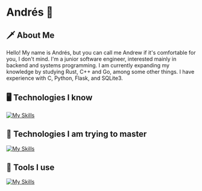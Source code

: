 # Andrés 👋
## 🗡️ About Me
Hello! My name is Andrés, but you can call me Andrew if it's comfortable for you, I don't mind. I'm a junior software engineer, interested mainly in backend and systems programming. I am currently expanding my knowledge by studying Rust, C++ and Go, among some other things. I have experience with C, Python, Flask, and SQLite3.

## 🖥 Technologies I know
[![My Skills](https://skillicons.dev/icons?i=cpp,c,rust,go,sqlite,python,flask)](https://skillicons.dev)
## 🌱 Technologies I am trying to master
[![My Skills](https://skillicons.dev/icons?i=rust,cpp)](https://skillicons.dev)
## 🧰 Tools I use
[![My Skills](https://skillicons.dev/icons?i=arch,emacs,git,github,neovim,bash,stackoverflow,discord)](https://skillicons.dev)

